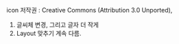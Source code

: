 



icon 저작권 : Creative Commons (Attribution 3.0 Unported), 


1. 글씨체 변경, 그리고 글자 더 작게
2. Layout 맞추기 계속 다름.